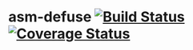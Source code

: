 # asm-defuse [![Build Status](https://travis-ci.org/andrioli/asm-defuse.png?branch=master)](https://travis-ci.org/andrioli/asm-defuse) [![Coverage Status](https://coveralls.io/repos/andrioli/asm-defuse/badge.png?branch=master)](https://coveralls.io/r/andrioli/asm-defuse?branch=master)
